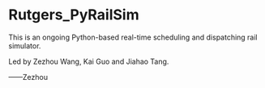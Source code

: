 # Rutgers_PyRailSim

This is an ongoing Python-based real-time scheduling and dispatching rail simulator. 

Led by Zezhou Wang, Kai Guo and Jiahao Tang.  

——Zezhou
